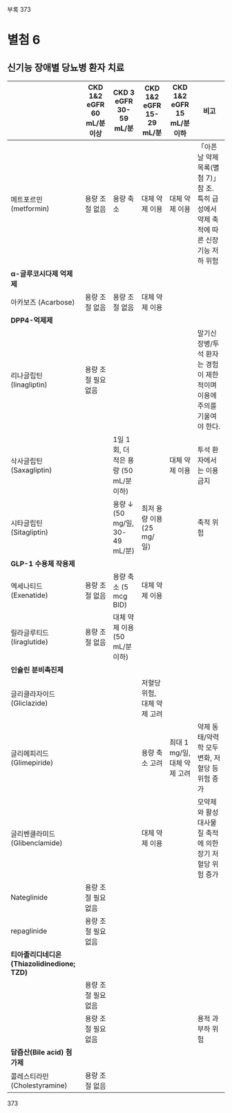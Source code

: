 부록
373

# 별첨 6
## 신기능 장애별 당뇨병 환자 치료

| | CKD 1&2 eGFR 60 mL/분 이상 | CKD 3 eGFR 30-59 mL/분 | CKD 1&2 eGFR 15-29 mL/분 | CKD 1&2 eGFR 15 mL/분 이하 | 비고 |
|---|---|---|---|---|---|
| 메트포르민 (metformin) | 용량 조절 없음 | 용량 축소 | 대체 약제 이용 | 대체 약제 이용 | 「아픈 날 약제 목록(별첨 7)」 참 조. 특히 급성에서 약제 축적에 따른 신장 기능 저하 위험 |
| **α-글루코시다제 억제제** | | | | | |
| 아카보즈 (Acarbose) | 용량 조절 없음 | 용량 조절 없음 | 대체 약제 이용 | | |
| **DPP4-억제제** | | | | | |
| 리나글립틴 (linagliptin) | 용량 조절 필요 없음 | | | | 말기신장병/투석 환자는 경험 이 제한적이며 이용에 주의를 기울여야 한다. |
| 삭사글립틴 (Saxagliptin) | | 1일 1회, 더 적은 용량 (50 mL/분 이하) | | 대체 약제 이용 | 투석 환자에서는 이용 금지 |
| 시타글립틴 (Sitagliptin) | | 용량 ↓ (50 mg/일, 30-49 mL/분) | 최저 용량 이용 (25 mg/일) | | 축적 위험 |
| **GLP-1 수용체 작용제** | | | | | |
| 엑세나티드 (Exenatide) | 용량 조절 없음 | 용량 축소 (5 mcg BID) | 대체 약제 이용 | | |
| 릴라글루티드 (liraglutide) | 용량 조절 없음 | 대체 약제 이용(50 mL/분 이하) | | | |
| **인슐린 분비촉진제** | | | | | |
| 글리클라자이드 (Gliclazide) | | | 저혈당 위험, 대체 약제 고려 | | |
| 글리메피리드 (Glimepiride) | | | 용량 축소 고려 | 최대 1 mg/일, 대체 약제 고려 | 약제 동태/약력학 모두 변화, 저혈당 등 위험 증가 |
| 글리벤클라미드 (Glibenclamide) | | | 대체 약제 이용 | | 모약제와 활성 대사물질 축적에 의한 장기 저혈당 위험 증가 |
| Nateglinide | 용량 조절 필요 없음 | | | | |
| repaglinide | 용량 조절 필요 없음 | | | | |
| **티아졸리디네디온(Thiazolidinedione; TZD)** | | | | | |
| | 용량 조절 필요 없음 | | | | |
| | 용량 조절 필요 없음 | | | | 용적 과부하 위험 |
| **담즙산(Bile acid) 첨가제** | | | | | |
| 콜레스티라민 (Cholestyramine) | 용량 조절 없음 | | | | |
<PAGE>373